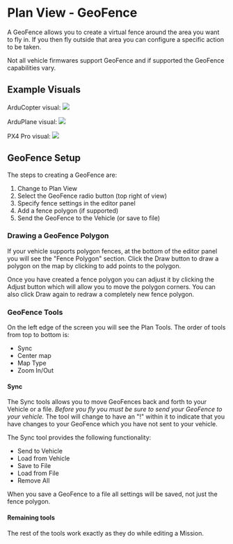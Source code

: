 # Plan View - GeoFence

A GeoFence allows you to create a virtual fence around the area you want to fly in. If you then fly outside that area you can configure a specific action to be taken.

Not all vehicle firmwares support GeoFence and if supported the GeoFence capabilities vary.

## Example Visuals

ArduCopter visual: ![](../../assets/plan/GeoFence.APM.Copter.jpg)

ArduPlane visual: ![](../../assets/plan/GeoFence.APM.Plane.jpg)

PX4 Pro visual: ![](../../assets/plan/GeoFence.PX4.jpg)

## GeoFence Setup

The steps to creating a GeoFence are:

1. Change to Plan View
2. Select the GeoFence radio button (top right of view)
3. Specify fence settings in the editor panel
4. Add a fence polygon (if supported)
5. Send the GeoFence to the Vehicle (or save to file)

### Drawing a GeoFence Polygon

If your vehicle supports polygon fences, at the bottom of the editor panel you will see the "Fence Polygon" section. Click the Draw button to draw a polygon on the map by clicking to add points to the polygon.

Once you have created a fence polygon you can adjust it by clicking the Adjust button which will allow you to move the polygon corners. You can also click Draw again to redraw a completely new fence polygon.

### GeoFence Tools

On the left edge of the screen you will see the Plan Tools. The order of tools from top to bottom is:

* Sync
* Center map
* Map Type
* Zoom In/Out

#### Sync

The Sync tools allows you to move GeoFences back and forth to your Vehicle or a file. *Before you fly you must be sure to send your GeoFence to your vehicle.* The tool will change to have an "!" within it to indicate that you have changes to your GeoFence which you have not sent to your vehicle.

The Sync tool provides the following functionality:

* Send to Vehicle
* Load from Vehicle
* Save to File
* Load from File
* Remove All

When you save a GeoFence to a file all settings will be saved, not just the fence polygon.

#### Remaining tools

The rest of the tools work exactly as they do while editing a Mission.